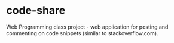# code-share
Web Programming class project - web application for posting and commenting on code snippets (similar to stackoverflow.com).
